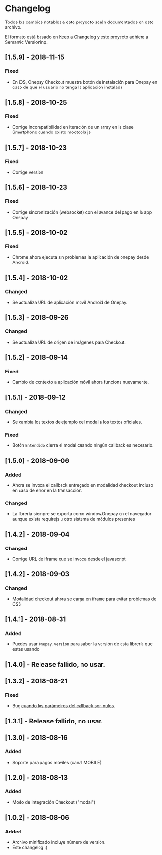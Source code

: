 # Changelog
Todos los cambios notables a este proyecto serán documentados en este archivo.

El formato está basado en [Keep a Changelog](http://keepachangelog.com/en/1.0.0/)
y este proyecto adhiere a [Semantic Versioning](http://semver.org/spec/v2.0.0.html).

## [1.5.9] - 2018-11-15
### Fixed
- En iOS, Onepay Checkout muestra botón de instalación para Onepay en caso de que el usuario no tenga la aplicación instalada

## [1.5.8] - 2018-10-25
### Fixed
- Corrige incompatibilidad en iteración de un array en la clase Smartphone cuando existe mootools js

## [1.5.7] - 2018-10-23
### Fixed
- Corrige versión

## [1.5.6] - 2018-10-23
### Fixed
- Corrige sincronización (websocket) con el avance del pago en la app Onepay

## [1.5.5] - 2018-10-02
### Fixed
- Chrome ahora ejecuta sin problemas la aplicación de onepay desde Android.

## [1.5.4] - 2018-10-02
### Changed
- Se actualiza URL de aplicación móvil Android de Onepay.

## [1.5.3] - 2018-09-26
### Changed
- Se actualiza URL de origen de imágenes para Checkout.

## [1.5.2] - 2018-09-14
### Fixed
- Cambio de contexto a aplicación móvil ahora funciona nuevamente.

## [1.5.1] - 2018-09-12
### Changed
- Se cambia los textos de ejemplo del modal a los textos oficiales.

### Fixed
- Botón `Entendido` cierra el modal cuando ningún callback es necesario.

## [1.5.0] - 2018-09-06
### Added
- Ahora se invoca el callback entregado en modalidad checkout incluso en caso de error
en la transacción.
 
### Changed
- La librería siempre se exporta como window.Onepay en el navegador aunque exista requirejs u otro sistema de módulos 
presentes

## [1.4.2] - 2018-09-04
### Changed
- Corrige URL de iframe que se invoca desde el javascript

## [1.4.2] - 2018-09-03
### Changed
- Modalidad checkout ahora se carga en iframe para evitar problemas de CSS

## [1.4.1] - 2018-08-31
### Added
- Puedes usar `Onepay.version` para saber la versión de esta librería que estás usando.

## [1.4.0] - Release fallido, no usar.

## [1.3.2] - 2018-08-21
### Fixed
- Bug [cuando los parámetros del callback son nulos](https://github.com/TransbankDevelopers/transbank-sdk-js-onepay/pull/23). 

## [1.3.1] - Release fallido, no usar.

## [1.3.0] - 2018-08-16
### Added
- Soporte para pagos móviles (canal MOBILE)

## [1.2.0] - 2018-08-13
### Added
- Modo de integración Checkout ("modal")

## [1.0.2] - 2018-08-06
### Added
- Archivo minificado incluye número de versión.
- Este changelog :)


